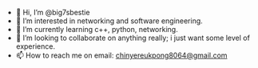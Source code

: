 - 👋 Hi, I’m @big7sbestie
- 👀 I’m interested in networking and software engineering.
- 🌱 I’m currently learning c++, python, networking.
- 💞️ I’m looking to collaborate on anything really; i just want some level of experience.
- 📫 How to reach me on email: chinyereukpong8064@gmail.com

<!---
big7sbestie/big7sbestie is a ✨ special ✨ repository because its `README.md` (this file) appears on your GitHub profile.
You can click the Preview link to take a look at your changes.
--->
